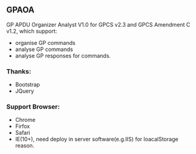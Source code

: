 ## GPAOA
GP APDU Organizer Analyst V1.0 for GPCS v2.3 and GPCS Amendment C v1.2, which support:
* organise GP commands
* analyse GP commands 
* analyse GP responses for commands.

### Thanks:   
* Bootstrap   
* JQuery

### Support Browser:    
* Chrome   
* Firfox      
* Safari
* IE(10+), need deploy in server software(e.g.IIS) for loacalStorage reason.

